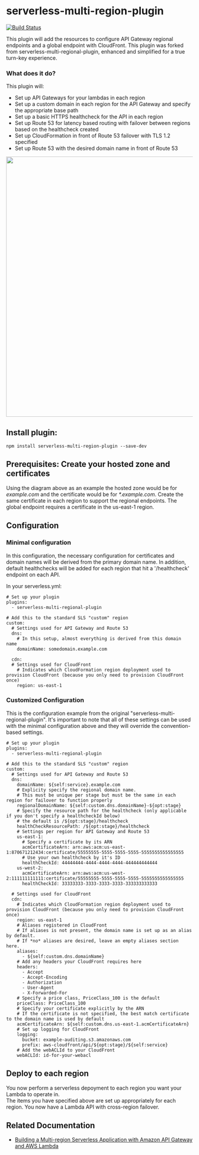 # serverless-multi-region-plugin

[![Build Status](https://travis-ci.com/unbill/serverless-multi-region-plugin.svg?branch=master)](https://travis-ci.com/unbill/serverless-multi-region-plugin)

This plugin will add the resources to configure API Gateway regional endpoints and a global endpoint with CloudFront.
This plugin was forked from serverless-multi-regional-plugin, enhanced and simplified for a true turn-key experience.

### What does it do?

This plugin will:

- Set up API Gateways for your lambdas in each region
- Set up a custom domain in each region for the API Gateway and specify the appropriate base path
- Set up a basic HTTPS healthcheck for the API in each region
- Set up Route 53 for latency based routing with failover between regions based on the healthcheck created
- Set up CloudFormation in front of Route 53 failover with TLS 1.2 specified
- Set up Route 53 with the desired domain name in front of Route 53

<img src="multi-regional-api.png" width="700">

## Install plugin:

```
npm install serverless-multi-region-plugin --save-dev
```

## Prerequisites: Create your hosted zone and certificates

Using the diagram above as an example the hosted zone would be for _example.com_ and the certificate would be for _\*.example.com_. Create the same certificate in each region to support the regional endpoints. The global endpoint requires a certificate in the us-east-1 region.

## Configuration

### Minimal configuration

In this configuration, the necessary configuration for certificates and domain names will be derived from the primary domain name.
In addition, default healthchecks will be added for each region that hit a '/healthcheck' endpoint on each API.

In your serverless.yml:

```
# Set up your plugin
plugins:
  - serverless-multi-regional-plugin

# Add this to the standard SLS "custom" region
custom:
  # Settings used for API Gateway and Route 53
  dns:
    # In this setup, almost everything is derived from this domain name
    domainName: somedomain.example.com

  cdn:
  # Settings used for CloudFront
    # Indicates which CloudFormation region deployment used to provision CloudFront (because you only need to provision CloudFront once)
    region: us-east-1
```

### Customized Configuration

This is the configuration example from the original "serverless-multi-regional-plugin".
It's important to note that all of these settings can be used with the minimal configuration above
and they will override the convention-based settings.

```
# Set up your plugin
plugins:
  - serverless-multi-regional-plugin

# Add this to the standard SLS "custom" region
custom:
  # Settings used for API Gateway and Route 53
  dns:
    domainName: ${self:service}.example.com
    # Explicity specify the regional domain name.
    # This must be unique per stage but must be the same in each region for failover to function properly
    regionalDomainName: ${self:custom.dns.domainName}-${opt:stage}
    # Specify the resource path for the healthcheck (only applicable if you don't specify a healthcheckId below)
    # the default is /${opt:stage}/healthcheck
    healthCheckResourcePath: /${opt:stage}/healthcheck
    # Settings per region for API Gateway and Route 53
    us-east-1:
      # Specify a certificate by its ARN
      acmCertificateArn: arn:aws:acm:us-east-1:870671212434:certificate/55555555-5555-5555-5555-5555555555555555
      # Use your own healthcheck by it's ID
      healthCheckId: 44444444-4444-4444-4444-444444444444
    us-west-2:
      acmCertificateArn: arn:aws:acm:us-west-2:111111111111:certificate/55555555-5555-5555-5555-5555555555555555
      healthCheckId: 33333333-3333-3333-3333-333333333333

  # Settings used for CloudFront
  cdn:
    # Indicates which CloudFormation region deployment used to provision CloudFront (because you only need to provision CloudFront once)
    region: us-east-1
    # Aliases registered in CloudFront
    # If aliases is not present, the domain name is set up as an alias by default.
    # If *no* aliases are desired, leave an empty aliases section here.
    aliases:
      - ${self:custom.dns.domainName}
    # Add any headers your CloudFront requires here
    headers:
      - Accept
      - Accept-Encoding
      - Authorization
      - User-Agent
      - X-Forwarded-For
    # Specify a price class, PriceClass_100 is the default
    priceClass: PriceClass_100
    # Specify your certificate explicitly by the ARN
    # If the certificate is not specified, the best match certificate to the domain name is used by default
    acmCertificateArn: ${self:custom.dns.us-east-1.acmCertificateArn}
    # Set up logging for CloudFront
    logging:
      bucket: example-auditing.s3.amazonaws.com
      prefix: aws-cloudfront/api/${opt:stage}/${self:service}
    # Add the webACLId to your CloudFront
    webACLId: id-for-your-webacl
```

## Deploy to each region

You now perform a serverless depoyment to each region you want your Lambda to operate in.  
The items you have specified above are set up appropriately for each region.
You now have a Lambda API with cross-region failover.

## Related Documentation

- [Building a Multi-region Serverless Application with Amazon API Gateway and AWS Lambda](https://aws.amazon.com/blogs/compute/building-a-multi-region-serverless-application-with-amazon-api-gateway-and-aws-lambda)
